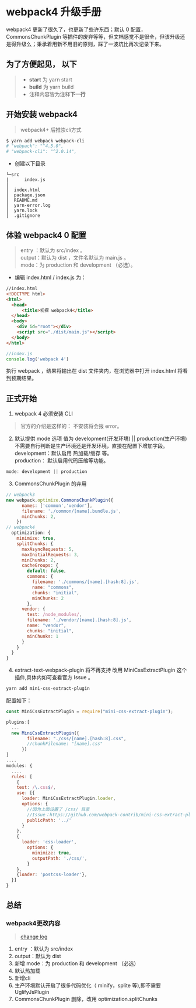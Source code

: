 # webpack4 升级手册
webpack4 更新了很久了，也更新了些许东西；默认 0 配置，CommonsChunkPlugin 等插件的废弃等等，但文档感觉不是很全，但该升级还是得升级么；秉承着用新不用旧的原则，踩了一波坑比再次记录下来。

## 为了方便起见， 以下
> - **start** 为 yarn start
> - **build** 为 yarn build  
> - 注释内容皆为注释**下一行**

## 开始安装 webpack4
> webpack4+ 后推崇cli方式
```powershell
$ yarn add webpack webpack-cli
# "webpack": "^4.5.0",
# "webpack-cli": "^2.0.14",
```

- 创建以下目录
```
└─src
|      index.js
│
│  index.html
│  package.json
│  README.md
│  yarn-error.log
│  yarn.lock
│  .gitignore
 ```

## 体验 webpack4 **0** 配置
> entry ：默认为 src/index 。  
> output：默认为 dist ，文件名默认为 main.js 。  
> mode：为 production 和 development （必选）。 

- 编辑 index.html / index.js 为：  
```html
//index.html
<!DOCTYPE html>
<html>
  <head>
      <title>初探 webpack4</title>
  </head>
  <body>
    <div id="root"></div>
    <script src="./dist/main.js"></script>
  </body>
</html>
```
```javascript
//index.js
console.log('webpack 4')
```
执行 webpack ，结果将输出在 dist 文件夹内，在浏览器中打开 index.html 将看到预期结果。


## 正式开始
1. webpack 4 必须安装 CLI 
> 官方的介绍是这样的： 
不安装将会报 error。

2. 默认提供 mode 选项
值为 development(开发环境) || production(生产环境)
不需要自行判断是生产环境还是开发环境，直接在配置下增加字段。  
development：默认启用 热加载/缓存 等。  
production： 默认启用代码压缩等功能。 
```javascript
mode: development || production
```

3. CommonsChunkPlugin 的弃用
```javascript
// webpack3
new webpack.optimize.CommonsChunkPlugin({
      names: ['common','vendor'],
      filename: './common/[name].bundle.js',
      minChunks: 2,
    })
// webpack4
  optimization: {
    minimize: true,
    splitChunks: {
      maxAsyncRequests: 5,
      maxInitialRequests: 3,
      minChunks: 2,
      cacheGroups: {
        default: false,
        commons: {
          filename: './commons/[name].[hash:8].js',
          name: "commons",
          chunks: "initial",
          minChunks: 2
        },
      vendor: {
        test: /node_modules/,
        filename: './vendor/[name].[hash:8].js',
        name: "vendor",
        chunks: "initial",
        minChunks: 1
      }
    }
  }
}
```

4. extract-text-webpack-plugin 将不再支持
改用 MiniCssExtractPlugin 这个插件,具体内如可查看官方 Issue 。
```powershell
yarn add mini-css-extract-plugin
```
配置如下：
```javascript
const MiniCssExtractPlugin = require("mini-css-extract-plugin");

plugins:[
  ...
  new MiniCssExtractPlugin({
        filename: "./css/[name].[hash:8].css",
        //chunkFilename: "[name].css"
      })
]
....
modules: {
  ....
  rules: [
    {
    test: /\.css$/,
    use: [{
      loader: MiniCssExtractPlugin.loader,
      options: {
        //因为上面设置了 /css/ 目录 
        //Issue：https://github.com/webpack-contrib/mini-css-extract-plugin/issues/44#issuecomment-379059788
        publicPath: '../'
      }
    },
    {
      loader: 'css-loader',
        options: {
          minimize: true,
          outputPath: './css/',
        }
    },
    {loader: 'postcss-loader'},
  }]
}

```

## 总结
### webpack4更改内容
> [change log](https://github.com/webpack/webpack/releases)
  1. entry ：默认为 src/index  
  2. output：默认为 dist 
  3. 新增 mode：为 production 和 development （必选）
  4. 默认热加载
  5. 新增cli
  6. 生产环境默认开启了很多代码优化（ minify，splite 等),即不需要 UglifyJsPlugin
  7. CommonsChunkPlugin 删除，改用 optimization.splitChunks